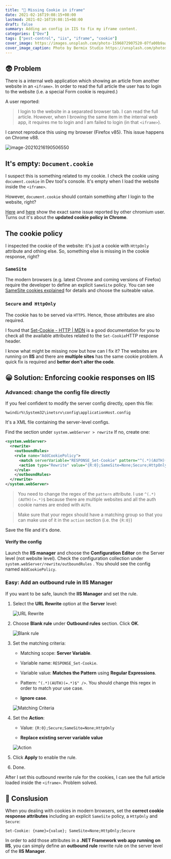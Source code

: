 ```yaml
---
title: "🐞 Missing Cookie in iframe"
date: 2021-02-16T19:08:15+08:00
lastmod: 2021-02-16T19:08:15+08:00
draft: false
summary: Adding an config in IIS to fix my iframe content.
categories: ["Dev"]
tags: ["pest-control", "iis", "iframe", "cookie"]
cover_image: https://images.unsplash.com/photo-1596872907520-07fa00b9aa68?ixid=MXwxMjA3fDB8MHxzZWFyY2h8NTZ8fGNvb2tpZXxlbnwwfHwwfA%3D%3D&ixlib=rb-1.2.1&auto=format&fit=crop&w=720&q=80
cover_image_caption: Photo by Bermix Studio https://unsplash.com/photos/ds7198IW3wo
---
```



## 😨 Problem

There is a internal web application which showing an article from another website in an `<iframe>`. In order to read the full article the user has to login to the website (i.e. a special Form cookie is required.)

A user reported:

> I login to the website in a separated browser tab. I can read the full article. However, when I browing the same item in the internal web app, it requires me to login and I am failed to login (in that `<iframe>`).

I cannot reproduce this using my browser (Firefox v85). This issue happens on Chrome v88.

![image-20210216190506550](img/image-20210216190506550.png)

## It's empty: `Document.cookie`

I suspect this is something related to my cookie. I check the cookie using `document.cookie` in Dev tool's console. It's empty when I load the website inside the `<iframe>`.

However, `document.cookie` should contain something after I login to the website, right?

[Here](https://bugs.chromium.org/p/chromium/issues/detail?id=1062162) and [here](https://support.google.com/chrome/thread/33543699?hl=en) show the exact same issue reported by other chromium user. Turns out it's about the **updated cookie policy in Chrome**.

## The cookie policy

I inspected the cookie of the website: it's just a cookie with `HttpOnly` attribute and othing else. So, something else is missing in the cookie response, right?

### `SameSite`

The modern browsers (e.g. latest Chrome and coming versions of Firefox)  require the developer to define an explicit `SameSite` policy.  You can see [SameSite cookies explained](https://web.dev/samesite-cookies-explained/) for details and choose the suiteable value.

### `Secure` and  `HttpOnly`

The cookie has to be served via `HTTPS`. Hence, those attributes are also required.

I found that [Set-Cookie - HTTP | MDN](https://developer.mozilla.org/en-US/docs/Web/HTTP/Headers/Set-Cookie) is a good documentation for you to check all the available attributes related to the `Set-Cookie`HTTP response header.

I know what might be missing now but how can I fix it? The websites are running on **IIS** and there are **multiple sites** has the same cookie problem. A quick fix is required and **better don't alter the code**.

## 😀 Solution: Enforcing cookie responses on IIS

### Advanced: change the config file directly

If you feel confident to modify the server config directly, open this file:

```batch
%windir%\System32\inetsrv\config\applicationHost.config
```

It's a XML file containing the server-level configs.

Find the <outboundRules> section under `system.webServer > rewrite` If no, create one:

```xml
<system.webServer>
  <rewrite>
    <outboundRules>
    <rule name="AddCookiePolicy">
      <match serverVariable="RESPONSE_Set-Cookie" pattern="^(.*)(AUTH)(=.*)$" />
      <action type="Rewrite" value="{R:0};SameSite=None;Secure;HttpOnly">
    </rule>
    </outboundRules>
  </rewrite>
</system.webServer>
```

> You need to change the regex of the `pattern` attribute. I use `^(.*)(AUTH)(=.*)$` because there are multiple websites and all the auth cookie names are ended with `AUTH`.

> Make sure that your regex should have a matching group so that you can make use of it in the `action` section (i.e. the `{R:0}`)

Save the file and it's done.

#### Verify the config

Launch the **IIS manager** and choose the **Configuration Editor** on the Server level (not website level). Check the configuration collection under `system.webServer/rewrite/outboundRules` . You should see the config named `AddCookiePolicy`.

### Easy: Add an outbound rule in IIS Manager

If you want to be safe, launch the **IIS Manager** and set the rule. 

1. Select the **URL Rewrite** option at the **Server** level:
   
   ![URL Rewrite](./img/2039ae6d172ddeba53124f671a3b73eb5ffe8c3c.jpg)

2. Choose **Blank rule** under **Outbound rules** section. Click **OK**.
   
   ![Blank rule](./img/93bc4349fa2deb106e44399add0e3f87232f690e.jpg)

3. Set the matching criteria:
   
   - Matching scope: **Server Variable**.
   
   - Variable name: `RESPONSE_Set-Cookie`.
   
   - Variable value: **Matches the Pattern** using **Regular Expressions**.
   
   - Pattern: `^(.*)(AUTH)(=.*)$" />`. You should change this regex in order to match your use case.
   
   - **Ignore case**.
   
   ![Matching Criteria](./img/fd001a4e74cd55507e2faf063f26f34f770daf61.jpg)

4. Set the **Action**:
   
   - Value: `{R:0};Secure;SameSite=None;HttpOnly`
   
   - **Replace existing server variable value**
   
   ![Action](./img/97bd46b9980b6de3927f8a2b0f2b528b900a00ce.jpg)

5. Click **Apply** to enable the rule.

6. Done.

After I set this outbound rewrite rule for the cookies, I can see the full article loaded inside the `<iframe>`. Problem solved.

## 🎯 Conslusion

When you dealing with cookies in modern browsers, set the **correct cookie response attributes** including an explicit `SameSite` policy, a `HttpOnly` and `Secure`:

```
Set-Cookie: {name}={value}; SameSite=None;HttpOnly;Secure
```

In order to add those attributes in a **.NET Framework web app running on IIS**, you can simply define an **outbound rule** rewrite rule on the server level of the **IIS Manager**.

